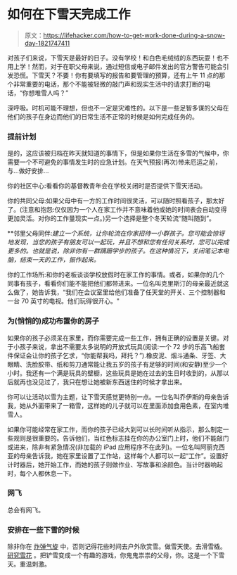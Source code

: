 # 如何在下雪天完成工作

> 原文：<https://lifehacker.com/how-to-get-work-done-during-a-snow-day-1821747411>

对孩子们来说，下雪天是最好的日子。没有学校！和白色毛绒绒的东西玩耍！也不用上学！然而，对于在职父母来说，通过短信或电子邮件发出的官方警告可能会引发恐慌。下雪天？不要！你有要填写的报告和要管理的预算，还有上午 11 点的那个非常重要的电话，那个不能被轻微的敲门声和现实生活中的请求打断的电话，“你想堆雪人吗？”



深呼吸。时机可能不理想，但也不一定是灾难性的。以下是一些足智多谋的父母在他们的孩子在身边而他们的日常生活不正常的时候是如何完成任务的。

### 提前计划

是的，这应该被归档在昨天就知道的事情下，但是如果你生活在多雪的气候中，你需要一个不可避免的事情发生时的应急计划。在天气预报(再次)带来厄运之前，与...做好安排...

你的社区中心:看看你的基督教青年会在学校关闭时是否提供下雪天活动。

你的共同父母:如果父母中有一方的工作时间很灵活，可以随时照看孩子，那太好了。(注意和抱怨:仅仅因为一个人在家工作并不意味着他或她的时间表会自动变得更加灵活。对你的工作量现实一点。)另一个选择是整个冬天轮流“随叫随到”。

**邻里父母同伴:**建立一个系统，让你轮流在你家招待一小群孩子。您可能会惊讶地发现，当您的孩子有朋友可以一起玩，并且不想和您有任何关系时，您可以完成更多的*。也就是说，除非你有一群蹒跚学步的孩子。在这种情况下，关闭笔记本电脑，结束一天的工作，振作起来。*

你的工作场所:和你的老板谈谈学校放假时在家工作的事情。或者，如果你的几个同事有孩子，看看你们能不能把他们都带进来。一位名叫克里斯汀的母亲最近就这么做了，她告诉我，“我们在会议室里给他们准备了任天堂的开关、三个控制器和一台 70 英寸的电视。他们玩得很开心。"

### 为(悄悄的)成功布置你的房子

如果你的孩子必须呆在家里，而你需要完成一些工作，拥有正确的设置是关键。对于小孩子来说，拿出不需要太多说明的开放式玩具(阅读:一个 72 步的乐高飞船套件保证会让你的孩子乞求，“你能帮我吗，拜托？”).橡皮泥、烟斗通条、牙签、大眼睛、洗脸胶带、纸和剪刀通常能让我五岁的孩子有足够的时间(和安静)至少一个小时。我还有一个满是玩具的壁橱，这些玩具是她在过去的生日时收到的，从那以后就再也没见过了，我只在想让她被新东西迷住的时候才拿出来。

你可以让活动以雪为主题，让下雪天感觉更特别一点。一位名叫乔伊斯的母亲告诉我，她从外面带来了一箱雪，这样她的儿子就可以在里面添加食用色素，在室内堆雪人。

如果你可能经常在家工作，而你的孩子已经大到可以长时间听从指示，那么制定一些规则是很重要的。告诉他们，当红色标志挂在你的办公室门上时，他们不能敲门或进来，除非有紧急情况(非加载的 iPad 应用程序不在此列)。一位名叫阿丽克西亚的母亲告诉我，她在家里设置了工作站，这样每个人都可以一起“工作”。设置好计时器后，她开始工作，而她的孩子则做作业、写故事和涂颜色。当计时器响起时，每个人都休息一下。

### 网飞

总会有网飞。

### 安排在一些下雪的时候

除非你在 [炸弹气旋](https://earther.com/what-is-this-bomb-cyclone-thing-about-to-blast-the-east-1821736336#_ga=2.87260125.471975719.1514870421-21963309.1506530761) 中，否则记得花些时间去户外欣赏雪。做雪天使。去滑雪橇。 [研究雪花](https://lifehacker.com/how-you-can-study-snowflakes-1821335800#_ga=2.91845983.471975719.1514870421-21963309.1506530761) 。把铲雪变成一个有趣的游戏，你鬼鬼祟祟的父母，你。这是一个下雪天。重温刺激。